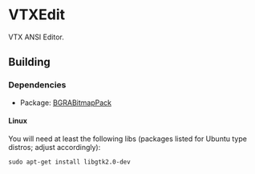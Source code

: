 # VTXEdit
VTX ANSI Editor.

## Building
### Dependencies
* Package: [BGRABitmapPack](https://github.com/bgrabitmap/bgrabitmap/) 

#### Linux
You will need at least the following libs (packages listed for Ubuntu type distros; adjust accordingly):
```
sudo apt-get install libgtk2.0-dev
```
